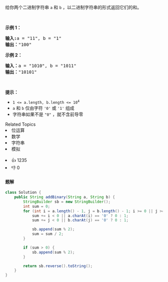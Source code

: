<p>给你两个二进制字符串 <code>a</code> 和 <code>b</code> ，以二进制字符串的形式返回它们的和。</p>

<p>&nbsp;</p>

<p><strong>示例&nbsp;1：</strong></p>

<pre>
<strong>输入:</strong>a = "11", b = "1"
<strong>输出：</strong>"100"</pre>

<p><strong>示例&nbsp;2：</strong></p>

<pre>
<strong>输入：</strong>a = "1010", b = "1011"
<strong>输出：</strong>"10101"</pre>

<p>&nbsp;</p>

<p><strong>提示：</strong></p>

<ul> 
 <li><code>1 &lt;= a.length, b.length &lt;= 10<sup>4</sup></code></li> 
 <li><code>a</code> 和 <code>b</code> 仅由字符 <code>'0'</code> 或 <code>'1'</code> 组成</li> 
 <li>字符串如果不是 <code>"0"</code> ，就不含前导零</li> 
</ul>

<div><div>Related Topics</div><div><li>位运算</li><li>数学</li><li>字符串</li><li>模拟</li></div></div><br><div><li>👍 1235</li><li>👎 0</li></div>

#### 题解
```java
class Solution {
    public String addBinary(String a, String b) {
        StringBuilder sb = new StringBuilder();
        int sum = 0;
        for (int i = a.length() - 1, j = b.length() - 1; i >= 0 || j >= 0; i--, j--) {
            sum += i < 0 || a.charAt(i) == '0' ? 0 : 1;
            sum += j < 0 || b.charAt(j) == '0' ? 0 : 1;

            sb.append(sum % 2);
            sum = sum / 2;
        }

        if (sum > 0) {
            sb.append(sum % 2);
        }

        return sb.reverse().toString();
    }
}
```
